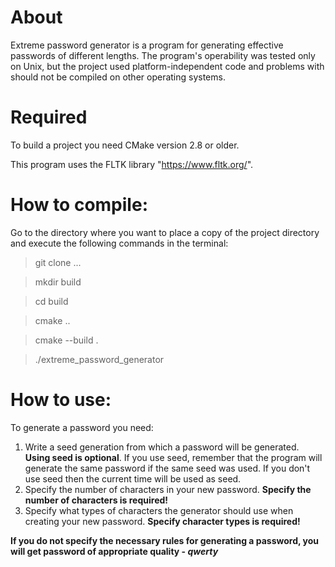 # About
Extreme password generator is a program for generating effective passwords of
different lengths. The program's operability was tested only on Unix, but the
project used platform-independent code and problems with should not be compiled
on other operating systems.

# Required
To build a project you need CMake version 2.8 or older.

This program uses the FLTK library "https://www.fltk.org/".

# How to compile:
Go to the directory where you want to place a copy of the project directory and
execute the following commands in the terminal:
> git clone ...

> mkdir build

> cd build

> cmake ..

> cmake --build .

> ./extreme_password_generator

# How to use:
To generate a password you need:
1. Write a seed generation from which a password will be generated. **Using 
seed is optional**. If you use seed, remember that the program will generate
the same password if the same seed was used. If you don't use seed then
the current time will be used as seed.
2. Specify the number of characters in your new password. **Specify the
number of characters is required!**
3. Specify what types of characters the generator should use when creating
your new password. **Specify character types is required!**

**If you do not specify the necessary rules for generating a password, you will
get password of appropriate quality - *qwerty***
